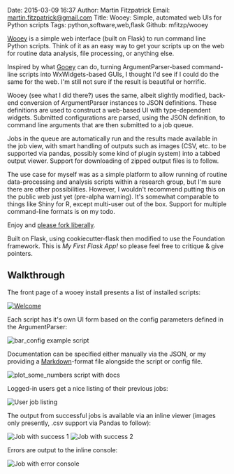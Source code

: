 Date: 2015-03-09 16:37
Author: Martin Fitzpatrick
Email: martin.fitzpatrick@gmail.com
Title: Wooey: Simple, automated web UIs for Python scripts
Tags: python,software,web,flask
Github: mfitzp/wooey

[Wooey](https://github.com/mfitzp/wooey) is a simple web interface (built on Flask) to run command line Python scripts. Think of it as an easy way to get
your scripts up on the web for routine data analysis, file processing, or anything else.

Inspired by what [Gooey](https://github.com/chriskiehl/Gooey) can do, turning ArgumentParser-based command-line scripts into WxWidgets-based GUIs, I thought I'd see if I could do the same for the web. I'm still not sure if the result is beautiful or horrific.

Wooey (see what I did there?) uses the same, albeit slightly modified, back-end conversion of ArgumentParser instances to JSON definitions. These definitions are used to construct a web-based UI with type-dependent widgets. Submitted configurations are parsed, using the JSON definition, to command line arguments that are then submitted to a job queue.

Jobs in the queue are automatically run and the results made available in the job view, with smart handling of outputs such as images (CSV, etc. to be supported via pandas, possibly some kind of plugin system) into a tabbed output viewer. Support for downloading of zipped output files is to follow.

The use case for myself was as a simple platform to allow running of routine data-processing and analysis scripts within a research group, but I'm sure there are other possibilities. However, I wouldn't recommend putting this on the public web just yet (pre-alpha warning). It's somewhat comparable to things like Shiny for R, except multi-user out of the box. Support for multiple command-line formats is on my todo.

Enjoy and [please fork liberally](https://github.com/mfitzp/wooey).

Built on Flask, using cookiecutter-flask then modified to use the Foundation framework. This is *My First Flask App!*
so please feel free to critique & give pointers.


## Walkthrough

The front page of a wooey install presents a list of installed scripts:

[![Welcome](/images/software/wooey/welcome_to_wooey.png)](/images/software/wooey/welcome_to_wooey.png)

Each script has it's own UI form based on the config parameters defined in the ArgumentParser:

![bar_config example script](/images/software/wooey/bar_config.png)

Documentation can be specified either manually via the JSON, or my providing a
[Markdown](http://en.wikipedia.org/wiki/Markdown)-format file alongside the script or config file.

![plot_some_numbers script with docs](/images/software/wooey/plot_some_numbers_with_documentation.png)

Logged-in users get a nice listing of their previous jobs:

![User job listing](/images/software/wooey/user_job_list.png)

The output from successful jobs is available via an inline viewer (images only presently, .csv support via Pandas to follow):

![Job with success 1](/images/software/wooey/job_success_1.png)
![Job with success 2](/images/software/wooey/job_success_2.png)

Errors are output to the inline console:

![Job with error console](/images/software/wooey/job_with_error.png)

